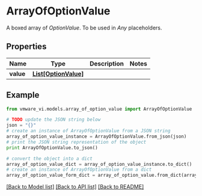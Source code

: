 # ArrayOfOptionValue

A boxed array of *OptionValue*. To be used in *Any* placeholders. 

## Properties
Name | Type | Description | Notes
------------ | ------------- | ------------- | -------------
**value** | [**List[OptionValue]**](OptionValue.md) |  | 

## Example

```python
from vmware_vi.models.array_of_option_value import ArrayOfOptionValue

# TODO update the JSON string below
json = "{}"
# create an instance of ArrayOfOptionValue from a JSON string
array_of_option_value_instance = ArrayOfOptionValue.from_json(json)
# print the JSON string representation of the object
print ArrayOfOptionValue.to_json()

# convert the object into a dict
array_of_option_value_dict = array_of_option_value_instance.to_dict()
# create an instance of ArrayOfOptionValue from a dict
array_of_option_value_form_dict = array_of_option_value.from_dict(array_of_option_value_dict)
```
[[Back to Model list]](../README.md#documentation-for-models) [[Back to API list]](../README.md#documentation-for-api-endpoints) [[Back to README]](../README.md)


